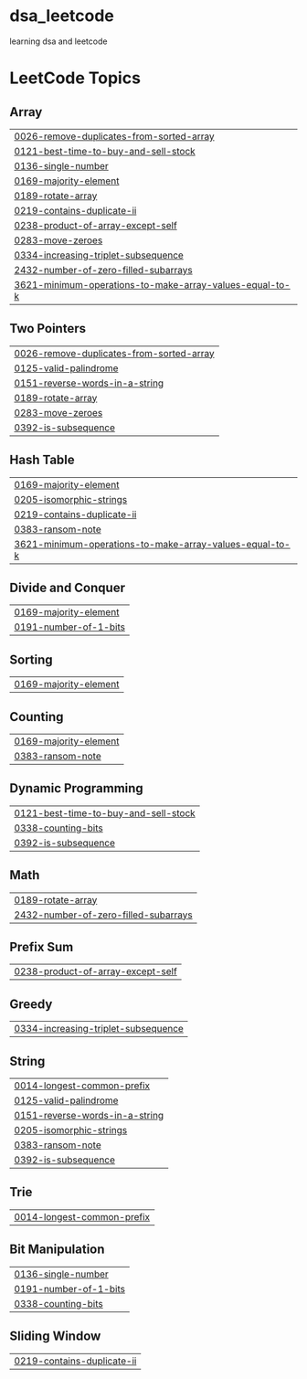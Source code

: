 # dsa_leetcode
learning dsa and leetcode

<!---LeetCode Topics Start-->
# LeetCode Topics
## Array
|  |
| ------- |
| [0026-remove-duplicates-from-sorted-array](https://github.com/samradhi1684/dsa_leetcode/tree/master/0026-remove-duplicates-from-sorted-array) |
| [0121-best-time-to-buy-and-sell-stock](https://github.com/samradhi1684/dsa_leetcode/tree/master/0121-best-time-to-buy-and-sell-stock) |
| [0136-single-number](https://github.com/samradhi1684/dsa_leetcode/tree/master/0136-single-number) |
| [0169-majority-element](https://github.com/samradhi1684/dsa_leetcode/tree/master/0169-majority-element) |
| [0189-rotate-array](https://github.com/samradhi1684/dsa_leetcode/tree/master/0189-rotate-array) |
| [0219-contains-duplicate-ii](https://github.com/samradhi1684/dsa_leetcode/tree/master/0219-contains-duplicate-ii) |
| [0238-product-of-array-except-self](https://github.com/samradhi1684/dsa_leetcode/tree/master/0238-product-of-array-except-self) |
| [0283-move-zeroes](https://github.com/samradhi1684/dsa_leetcode/tree/master/0283-move-zeroes) |
| [0334-increasing-triplet-subsequence](https://github.com/samradhi1684/dsa_leetcode/tree/master/0334-increasing-triplet-subsequence) |
| [2432-number-of-zero-filled-subarrays](https://github.com/samradhi1684/dsa_leetcode/tree/master/2432-number-of-zero-filled-subarrays) |
| [3621-minimum-operations-to-make-array-values-equal-to-k](https://github.com/samradhi1684/dsa_leetcode/tree/master/3621-minimum-operations-to-make-array-values-equal-to-k) |
## Two Pointers
|  |
| ------- |
| [0026-remove-duplicates-from-sorted-array](https://github.com/samradhi1684/dsa_leetcode/tree/master/0026-remove-duplicates-from-sorted-array) |
| [0125-valid-palindrome](https://github.com/samradhi1684/dsa_leetcode/tree/master/0125-valid-palindrome) |
| [0151-reverse-words-in-a-string](https://github.com/samradhi1684/dsa_leetcode/tree/master/0151-reverse-words-in-a-string) |
| [0189-rotate-array](https://github.com/samradhi1684/dsa_leetcode/tree/master/0189-rotate-array) |
| [0283-move-zeroes](https://github.com/samradhi1684/dsa_leetcode/tree/master/0283-move-zeroes) |
| [0392-is-subsequence](https://github.com/samradhi1684/dsa_leetcode/tree/master/0392-is-subsequence) |
## Hash Table
|  |
| ------- |
| [0169-majority-element](https://github.com/samradhi1684/dsa_leetcode/tree/master/0169-majority-element) |
| [0205-isomorphic-strings](https://github.com/samradhi1684/dsa_leetcode/tree/master/0205-isomorphic-strings) |
| [0219-contains-duplicate-ii](https://github.com/samradhi1684/dsa_leetcode/tree/master/0219-contains-duplicate-ii) |
| [0383-ransom-note](https://github.com/samradhi1684/dsa_leetcode/tree/master/0383-ransom-note) |
| [3621-minimum-operations-to-make-array-values-equal-to-k](https://github.com/samradhi1684/dsa_leetcode/tree/master/3621-minimum-operations-to-make-array-values-equal-to-k) |
## Divide and Conquer
|  |
| ------- |
| [0169-majority-element](https://github.com/samradhi1684/dsa_leetcode/tree/master/0169-majority-element) |
| [0191-number-of-1-bits](https://github.com/samradhi1684/dsa_leetcode/tree/master/0191-number-of-1-bits) |
## Sorting
|  |
| ------- |
| [0169-majority-element](https://github.com/samradhi1684/dsa_leetcode/tree/master/0169-majority-element) |
## Counting
|  |
| ------- |
| [0169-majority-element](https://github.com/samradhi1684/dsa_leetcode/tree/master/0169-majority-element) |
| [0383-ransom-note](https://github.com/samradhi1684/dsa_leetcode/tree/master/0383-ransom-note) |
## Dynamic Programming
|  |
| ------- |
| [0121-best-time-to-buy-and-sell-stock](https://github.com/samradhi1684/dsa_leetcode/tree/master/0121-best-time-to-buy-and-sell-stock) |
| [0338-counting-bits](https://github.com/samradhi1684/dsa_leetcode/tree/master/0338-counting-bits) |
| [0392-is-subsequence](https://github.com/samradhi1684/dsa_leetcode/tree/master/0392-is-subsequence) |
## Math
|  |
| ------- |
| [0189-rotate-array](https://github.com/samradhi1684/dsa_leetcode/tree/master/0189-rotate-array) |
| [2432-number-of-zero-filled-subarrays](https://github.com/samradhi1684/dsa_leetcode/tree/master/2432-number-of-zero-filled-subarrays) |
## Prefix Sum
|  |
| ------- |
| [0238-product-of-array-except-self](https://github.com/samradhi1684/dsa_leetcode/tree/master/0238-product-of-array-except-self) |
## Greedy
|  |
| ------- |
| [0334-increasing-triplet-subsequence](https://github.com/samradhi1684/dsa_leetcode/tree/master/0334-increasing-triplet-subsequence) |
## String
|  |
| ------- |
| [0014-longest-common-prefix](https://github.com/samradhi1684/dsa_leetcode/tree/master/0014-longest-common-prefix) |
| [0125-valid-palindrome](https://github.com/samradhi1684/dsa_leetcode/tree/master/0125-valid-palindrome) |
| [0151-reverse-words-in-a-string](https://github.com/samradhi1684/dsa_leetcode/tree/master/0151-reverse-words-in-a-string) |
| [0205-isomorphic-strings](https://github.com/samradhi1684/dsa_leetcode/tree/master/0205-isomorphic-strings) |
| [0383-ransom-note](https://github.com/samradhi1684/dsa_leetcode/tree/master/0383-ransom-note) |
| [0392-is-subsequence](https://github.com/samradhi1684/dsa_leetcode/tree/master/0392-is-subsequence) |
## Trie
|  |
| ------- |
| [0014-longest-common-prefix](https://github.com/samradhi1684/dsa_leetcode/tree/master/0014-longest-common-prefix) |
## Bit Manipulation
|  |
| ------- |
| [0136-single-number](https://github.com/samradhi1684/dsa_leetcode/tree/master/0136-single-number) |
| [0191-number-of-1-bits](https://github.com/samradhi1684/dsa_leetcode/tree/master/0191-number-of-1-bits) |
| [0338-counting-bits](https://github.com/samradhi1684/dsa_leetcode/tree/master/0338-counting-bits) |
## Sliding Window
|  |
| ------- |
| [0219-contains-duplicate-ii](https://github.com/samradhi1684/dsa_leetcode/tree/master/0219-contains-duplicate-ii) |
<!---LeetCode Topics End-->